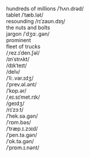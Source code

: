 hundreds of millions /ˈhʌn.drəd/   
tablet /ˈtæb.lət/     
resounding /rɪˈzaʊn.dɪŋ/     
the nuts and bolts    
jargon /ˈdʒɑː.ɡən/    
prominent    
fleet of trucks    
/ˌrez.ɪˈden.ʃəl/    
/ɪnˈstrʌkt/     
/dɪkˈteɪt/    
/delv/    
/ˈliː.vər.ɪdʒ/   
/ˈprev.əl.ənt/     
/ˈkɒp.ər/     
/ˌeɪ.sɪˈmet.rɪk/    
/ɡeɪdʒ/     
/rɪˈzɔːt/   
/ˈhek.sə.ɡən/  
/ˈrɒm.bəs/    
/ˈtræp.ɪ.zɔɪd/  
/ˈpen.tə.ɡən/   
/ˈɒk.tə.ɡən/  
/ˈprɒm.ɪ.nənt/  
